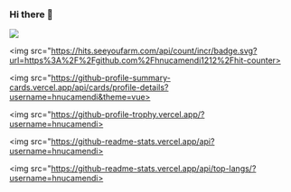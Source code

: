 ### Hi there 👋

<img src="https://github-readme-streak-stats.herokuapp.com/?user=hnucamendi">

<img src="https://hits.seeyoufarm.com/api/count/incr/badge.svg?url=https%3A%2F%2Fgithub.com%2Fhnucamendi1212%2Fhit-counter>

<img src="https://github-profile-summary-cards.vercel.app/api/cards/profile-details?username=hnucamendi&theme=vue>

<img src="https://github-profile-trophy.vercel.app/?username=hnucamendi>

<img src="https://github-readme-stats.vercel.app/api?username=hnucamendi>

<img src="https://github-readme-stats.vercel.app/api/top-langs/?username=hnucamendi>

<!--
**hnucamendi/hnucamendi** is a ✨ _special_ ✨ repository because its `README.md` (this file) appears on your GitHub profile.

Here are some ideas to get you started:

- 🔭 I’m currently working on ...
- 🌱 I’m currently learning ...
- 👯 I’m looking to collaborate on ...
- 🤔 I’m looking for help with ...
- 💬 Ask me about ...
- 📫 How to reach me: ...
- 😄 Pronouns: ...
- ⚡ Fun fact: ...
-->
